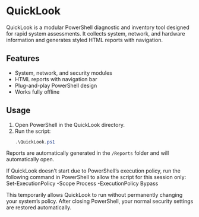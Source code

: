 # QuickLook

QuickLook is a modular PowerShell diagnostic and inventory tool designed for rapid system assessments.
It collects system, network, and hardware information and generates styled HTML reports with navigation.

## Features
- System, network, and security modules
- HTML reports with navigation bar
- Plug-and-play PowerShell design
- Works fully offline

## Usage
1. Open PowerShell in the QuickLook directory.  
2. Run the script:
   ```powershell
   .\QuickLook.ps1
Reports are automatically generated in the `/Reports` folder and will automatically open.


If QuickLook doesn’t start due to PowerShell’s execution policy,
run the following command in PowerShell to allow the script for this session only: Set-ExecutionPolicy -Scope Process -ExecutionPolicy Bypass

This temporarily allows QuickLook to run without permanently changing your system’s policy.
After closing PowerShell, your normal security settings are restored automatically.
